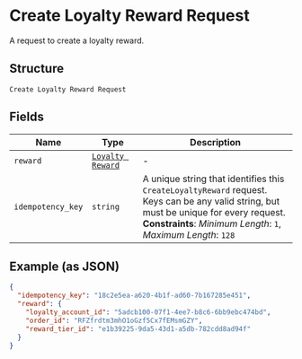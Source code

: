 
# Create Loyalty Reward Request

A request to create a loyalty reward.

## Structure

`Create Loyalty Reward Request`

## Fields

| Name | Type | Description |
|  --- | --- | --- |
| `reward` | [`Loyalty Reward`](/doc/models/loyalty-reward.md) | - |
| `idempotency_key` | `string` | A unique string that identifies this `CreateLoyaltyReward` request.<br>Keys can be any valid string, but must be unique for every request.<br>**Constraints**: *Minimum Length*: `1`, *Maximum Length*: `128` |

## Example (as JSON)

```json
{
  "idempotency_key": "18c2e5ea-a620-4b1f-ad60-7b167285e451",
  "reward": {
    "loyalty_account_id": "5adcb100-07f1-4ee7-b8c6-6bb9ebc474bd",
    "order_id": "RFZfrdtm3mhO1oGzf5Cx7fEMsmGZY",
    "reward_tier_id": "e1b39225-9da5-43d1-a5db-782cdd8ad94f"
  }
}
```

